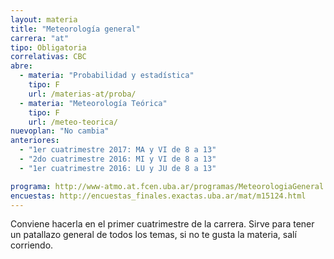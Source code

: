 ```yaml
---
layout: materia
title: "Meteorología general"
carrera: "at"
tipo: Obligatoria
correlativas: CBC
abre:
  - materia: "Probabilidad y estadística"
    tipo: F
    url: /materias-at/proba/
  - materia: "Meteorología Teórica"
    tipo: F
    url: /meteo-teorica/
nuevoplan: "No cambia"
anteriores:
  - "1er cuatrimestre 2017: MA y VI de 8 a 13"
  - "2do cuatrimestre 2016: MI y VI de 8 a 13"
  - "1er cuatrimestre 2016: LU y JU de 8 a 13" 

programa: http://www-atmo.at.fcen.uba.ar/programas/MeteorologiaGeneral.pdf
encuestas: http://encuestas_finales.exactas.uba.ar/mat/m15124.html
---
```


Conviene hacerla en el primer cuatrimestre de la carrera. Sirve para tener un patallazo general de todos los temas, si no te gusta la materia, salí corriendo.

